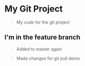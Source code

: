 # My Git Project

> My code for the git project

## I'm in the feature branch

> Added to master again

> Made changes for git pull demo
